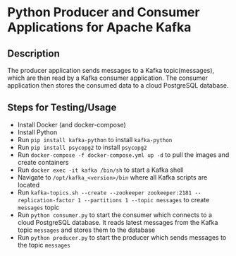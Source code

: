 ﻿# Python Producer and Consumer Applications for Apache Kafka

## Description
The producer application sends messages to a Kafka topic(messages), which are then read by a Kafka consumer application. The consumer application then stores the consumed data to a cloud PostgreSQL database.

## Steps for Testing/Usage
* Install Docker (and docker-compose)
* Install Python
* Run `pip install kafka-python` to install `kafka-python`
* Run `pip install psycopg2` to install `psycopg2`
* Run `docker-compose -f docker-compose.yml up -d` to pull the images and create containers
* Run `docker exec -it kafka /bin/sh` to start a Kafka shell
* Navigate to `/opt/kafka_<version>/bin` where all Kafka scripts are located
* Run `kafka-topics.sh --create --zookeeper zookeeper:2181 --replication-factor 1 --partitions 1 --topic messages` to create `messages` topic
* Run `python consumer.py` to start the consumer which connects to a cloud PostgreSQL database. It reads latest messages from the Kafka topic `messages` and stores them to the database
* Run `python producer.py` to start the producer which sends messages to the topic `messages`
